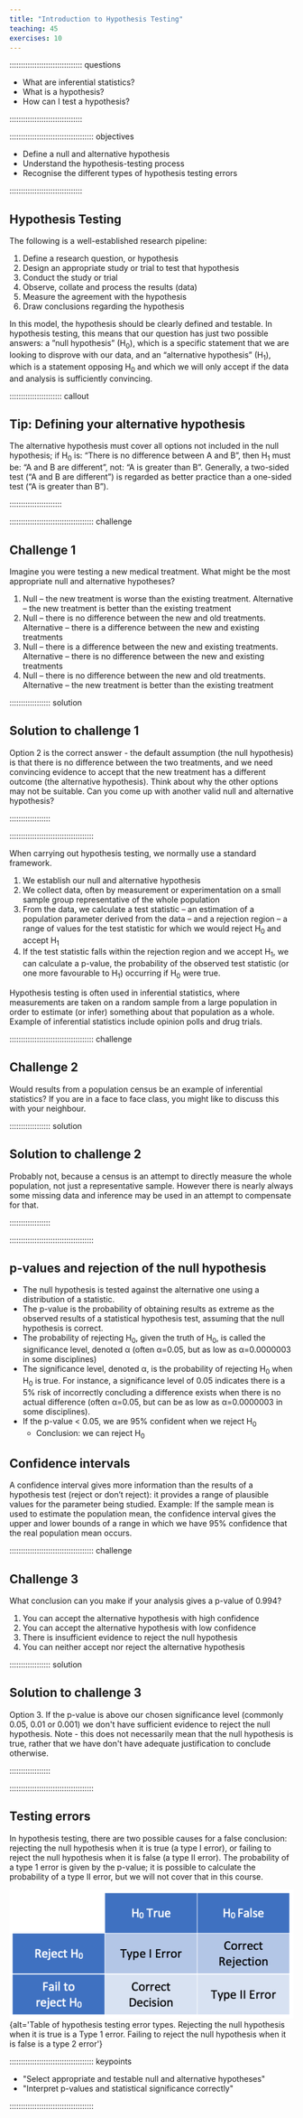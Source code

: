 ```yaml
---
title: "Introduction to Hypothesis Testing"
teaching: 45
exercises: 10
---
```


:::::::::::::::::::::::::::::::: questions

- What are inferential statistics?
- What is a hypothesis?
- How can I test a hypothesis?

::::::::::::::::::::::::::::::::

::::::::::::::::::::::::::::::::::::: objectives

- Define a null and alternative hypothesis
- Understand the hypothesis-testing process
- Recognise the different types of hypothesis testing errors

::::::::::::::::::::::::::::::::



## Hypothesis Testing

The following is a well-established research pipeline: 

1. Define a research question, or hypothesis
2. Design an appropriate study or trial to test that hypothesis
3. Conduct the study or trial
4. Observe, collate and process the results (data)
5. Measure the agreement with the hypothesis
6. Draw conclusions regarding the hypothesis

In this model, the hypothesis should be clearly defined and testable. In
hypothesis testing, this means that our question has just two possible answers:
a ”null hypothesis” (H<sub>0</sub>), which is a specific statement that we are 
looking to disprove with our data, and an “alternative hypothesis” 
(H<sub>1</sub>), which is a statement opposing H<sub>0</sub> and which we will 
only accept if the data and analysis is sufficiently convincing.


::::::::::::::::::::::: callout

## Tip: Defining your alternative hypothesis
The alternative hypothesis must cover all options not included in the null
hypothesis; if H<sub>0</sub> is: “There is no difference between A and B”, 
then H<sub>1</sub> must be: “A and B are different”, not: “A is greater than
B”. Generally, a two-sided test (“A and B are different”) is regarded as
better practice than a one-sided test (“A is greater than B”).

::::::::::::::::::::::: 


::::::::::::::::::::::::::::::::::::: challenge

## Challenge 1

Imagine you were testing a new medical treatment. What might be the most
appropriate null and alternative hypotheses?

1. Null – the new treatment is worse than the existing treatment. Alternative
– the new treatment is better than the existing treatment
2. Null – there is no difference between the new and old treatments.
Alternative – there is a difference between the new and existing treatments
3. Null – there is a difference between the new and existing treatments.
Alternative – there is no difference between the new and existing treatments
4. Null – there is no difference between the new and old treatments.
Alternative – the new treatment is better than the existing treatment

:::::::::::::::::: solution

## Solution to challenge 1

Option 2 is the correct answer - the default assumption (the null
hypothesis) is that there is no difference between the two treatments, and
we need convincing evidence to accept that the new treatment has a different
outcome (the alternative hypothesis). Think about why the other options may
not be suitable. Can you come up with another valid null and alternative
hypothesis?

:::::::::::::::::: 

::::::::::::::::::::::::::::::::::::: 

When carrying out hypothesis testing, we normally use a standard framework.

1. We establish our null and alternative hypothesis
2. We collect data, often by measurement or experimentation on a small sample 
group representative of the whole population
3. From the data, we calculate a test statistic – an estimation of a population
parameter derived from the data – and a rejection region – a range of values for
the test statistic for which we would reject H<sub>0</sub> and accept 
H<sub>1</sub>
4. If the test statistic falls within the rejection region and we accept 
H<sub>1</sub>, we can calculate a p-value, the probability of the observed test 
statistic (or one more favourable to H<sub>1</sub>) occurring if H<sub>0</sub>
were true.

Hypothesis testing is often used in inferential statistics, where measurements 
are taken on a random sample from a large population in order to estimate (or 
infer) something about that population as a whole. Example of inferential 
statistics include opinion polls and drug trials.

::::::::::::::::::::::::::::::::::::: challenge

## Challenge 2

Would results from a population census be an example of inferential statistics?
If you are in a face to face class, you might like to discuss this with your
neighbour.

:::::::::::::::::: solution

## Solution to challenge 2

Probably not, because a census is an attempt to directly 
measure the whole population, not just a representative sample. However
there is nearly always some missing data and inference may be used in an
attempt to compensate for that.

:::::::::::::::::: 

::::::::::::::::::::::::::::::::::::: 

## p-values and rejection of the null hypothesis
* The null hypothesis is tested against the alternative one using a distribution
of a statistic.
* The p-value is the probability of obtaining results as extreme as the observed
results of a statistical hypothesis test, assuming that the null hypothesis is 
correct.
* The probability of rejecting H<sub>0</sub>, given the truth of H<sub>0</sub>,
is called the significance level, denoted α (often α=0.05, but as low as 
α=0.0000003 in some disciplines)
* The significance level, denoted α, is the probability of rejecting 
H<sub>0</sub> when H<sub>0</sub> is true. For instance, a significance level of
0.05 indicates there is a 5% risk of incorrectly concluding a difference exists
when there is no actual difference (often α=0.05, but can be as low as
α=0.0000003 in some disciplines).
* If the p-value < 0.05, we are 95% confident when we reject H<sub>0</sub>
  + Conclusion: we can reject H<sub>0</sub>

## Confidence intervals
A confidence interval gives more information than the results of a
hypothesis test (reject or don’t reject): it provides a range of
plausible values for the parameter being studied.
Example: If the sample mean is used to estimate the population mean, the
confidence interval gives the upper and lower bounds of a range in which
we have 95% confidence that the real population mean occurs.


::::::::::::::::::::::::::::::::::::: challenge

## Challenge 3
What conclusion can you make if your analysis gives a p-value of 0.994?

1. You can accept the alternative hypothesis with high confidence
2. You can accept the alternative hypothesis with low confidence
3. There is insufficient evidence to reject the null hypothesis
4. You can neither accept nor reject the alternative hypothesis

:::::::::::::::::: solution

## Solution to challenge 3

Option 3. If the p-value is above our chosen significance level (commonly 
0.05, 0.01 or 0.001) we don't have sufficient evidence to reject the null
hypothesis. Note - this does not necessarily mean that the null hypothesis
is true, rather that we have don't have adequate justification to conclude 
otherwise.

:::::::::::::::::: 

::::::::::::::::::::::::::::::::::::: 

## Testing errors
In hypothesis testing, there are two possible causes for a false 
conclusion: rejecting the null hypothesis when it is true (a type I 
error), or failing to reject the null hypothesis when it is false (a type
II error). The probability of a type 1 error is given by the p-value; it
is possible to calculate the probability of a type II error, but we will 
not cover that in this course.

![RStudio layout](fig/01-fig1.png){alt='Table of hypothesis testing error types. 
Rejecting the null hypothesis when it is true is a Type 1 error. 
Failing to reject the null hypothesis when it is false is a type 2 error'}

::::::::::::::::::::::::::::::::::::: keypoints 

- "Select appropriate and testable null and alternative hypotheses"
- "Interpret p-values and statistical significance correctly"

:::::::::::::::::::::::::::::::::::::


